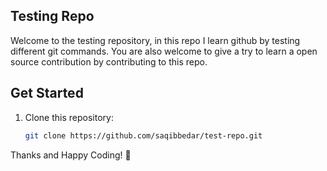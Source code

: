 ## Testing Repo

Welcome to the testing repository, in this repo I learn github by testing different git commands. You are also welcome to give a try to learn a open source contribution by contributing to this repo.

## Get Started

1. Clone this repository:  

    ```bash
    git clone https://github.com/saqibbedar/test-repo.git
    ```

Thanks and Happy Coding! 🚀